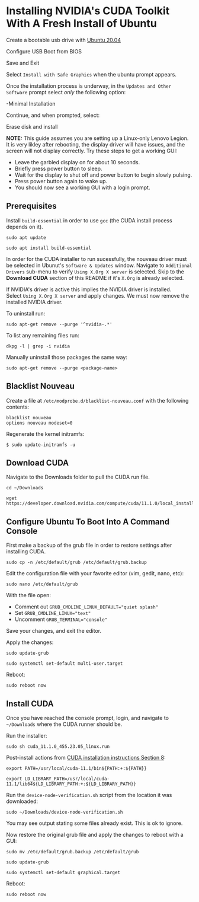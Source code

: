 

# Installing NVIDIA's CUDA Toolkit With A Fresh Install of Ubuntu

Create a bootable usb drive with [Ubuntu 20.04](https://releases.ubuntu.com/20.04/) 

Configure USB Boot from BIOS

Save and Exit

Select `Install with Safe Graphics` when the ubuntu prompt appears.

Once the installation process is underway, in the `Updates and Other Software` prompt select *only* the following option:

-Minimal Installation

Continue, and when prompted, select:

Erase disk and install

**NOTE:**  This guide assumes you are setting up a Linux-only Lenovo Legion. It is very likley after rebooting, the display driver will have issues,
and the screen will not display correctly.  Try these steps to get a working GUI:
- Leave the garbled display on for about 10 seconds.  
- Briefly press power button to sleep. 
- Wait for the display to shut off and power button to begin slowly pulsing.
- Press power button again to wake up.
- You should now see a working GUI with a login prompt.


## Prerequisites

Install `build-essential` in order to use `gcc` (the CUDA install process depends on it).

```
sudo apt update

sudo apt install build-essential
```

In order for the CUDA installer to run sucessfully, the nouveau driver must be selected in Ubunut's `Software & Updates` window.
Navigate to `Additional Drivers` sub-menu to verify `Using X.Org X server` is selected.  Skip to the **Download CUDA** section of this
README if it's `X.Org` is already selected.

If NVIDIA's driver is active this implies the NVIDIA driver is installed.  
Select `Using X.Org X server` and apply changes.  We must now remove the installed NVIDIA driver.

To uninstall run:
```
sudo apt-get remove --purge '^nvidia-.*'
```

To list any remaining files run:

```
dkpg -l | grep -i nvidia
```

Manually uninstall those packages the same way:

```
sudo apt-get remove --purge <package-name>
```

## Blacklist Nouveau

Create a file at `/etc/modprobe.d/blacklist-nouveau.conf` with the following contents: 
```
blacklist nouveau
options nouveau modeset=0
```

Regenerate the kernel initramfs:
```
$ sudo update-initramfs -u
```


## Download CUDA

Navigate to the Downloads folder to pull the CUDA run file.

```
cd ~/Downloads

wget https://developer.download.nvidia.com/compute/cuda/11.1.0/local_installers/cuda_11.1.0_455.23.05_linux.run
```


## Configure Ubuntu To Boot Into A Command Console

First make a backup of the grub file in order to restore settings after installing CUDA.
```
sudo cp -n /etc/default/grub /etc/default/grub.backup
```

Edit the configuration file with your favorite editor (vim, gedit, nano, etc):

```
sudo nano /etc/default/grub
```

With the file open:
- Comment out `GRUB_CMDLINE_LINUX_DEFAULT="quiet splash"`
- Set `GRUB_CMDLINE_LINUX="text"`
- Uncomment `GRUB_TERMINAL="console"`

Save your changes, and exit the editor. 

Apply the changes:

```
sudo update-grub

sudo systemctl set-default multi-user.target
```

Reboot:
```
sudo reboot now
```

## Install CUDA

Once you have reached the console prompt, login, and navigate to `~/Downloads` where the CUDA runner should be.

Run the installer:
```
sudo sh cuda_11.1.0_455.23.05_linux.run
```

Post-install actions from [CUDA installation instructions Section 8](https://docs.nvidia.com/cuda/cuda-installation-guide-linux/index.html#post-installation-actions):

```
export PATH=/usr/local/cuda-11.1/bin${PATH:+:${PATH}}

export LD_LIBRARY_PATH=/usr/local/cuda-11.1/lib64${LD_LIBRARY_PATH:+:${LD_LIBRARY_PATH}}
```

Run the `device-node-verification.sh` script from the location it was downloaded:

```
sudo ~/Downloads/device-node-verification.sh
```

You may see output stating some files already exist.  This is ok to ignore.


Now restore the original grub file and apply the changes to reboot with a GUI:
```
sudo mv /etc/default/grub.backup /etc/default/grub

sudo update-grub

sudo systemctl set-default graphical.target
```

Reboot:
```
sudo reboot now
```


